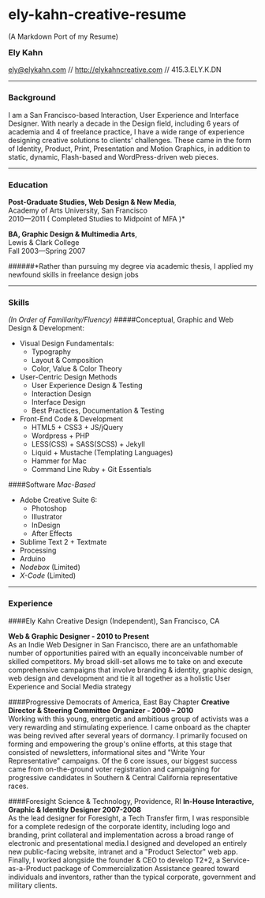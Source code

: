 ely-kahn-creative-resume
========================
(A Markdown Port of my Resume)
<h3 style="margin-top:10px;"> Ely Kahn</h3>

 <ely@elykahn.com>  // <http://elykahncreative.com>  //   415.3.ELY.K.DN


<hr>

### Background

I am a San Francisco-based Interaction, User Experience and Interface Designer. With nearly a decade in the Design field, including 6 years of academia and 4 of freelance practice, I have a wide range of experience designing creative solutions to clients' challenges. These came in the form of Identity, Product, Print, Presentation and Motion Graphics, in addition to static, dynamic, Flash-based and WordPress-driven web pieces.  

<hr>

### Education


__Post-Graduate Studies, Web Design & New Media__,  
Academy of Arts University, San Francisco  
2010—2011 ( Completed Studies to Midpoint of MFA )* 

__BA, Graphic Design & Multimedia Arts__,  
Lewis & Clark College  
Fall 2003—Spring 2007 



######*Rather than pursuing my degree via academic thesis, I applied my newfound skills in freelance design jobs



<hr>


### Skills
_(In Order of  Familiarity/Fluency)_
#####Conceptual, Graphic and Web Design & Development:
+ Visual Design Fundamentals:
  + Typography  
  + Layout & Composition
  + Color, Value & Color Theory
+ User-Centric Design Methods 
  + User Experience Design & Testing
  + Interaction Design
  + Interface Design
  + Best Practices, Documentation & Testing
+ Front-End Code & Development  
  + HTML5 + CSS3 + JS/jQuery
  + Wordpress + PHP
  + LESS(CSS) + SASS(SCSS) + Jekyll
  + Liquid + Mustache (Templating Languages)
  + Hammer for Mac
  + Command Line Ruby + Git Essentials   
    
  
####Software
*Mac-Based*  
  
+ Adobe Creative Suite 6:  
  + Photoshop   
  + Illustrator  
  + InDesign  
  + After Effects 
+ Sublime Text 2 + Textmate 
+ Processing 
+  Arduino
+  *Nodebox* (Limited)
+  *X-Code* (Limited)


<hr>


### Experience

####Ely Kahn Creative Design (Independent), San Francisco, CA
    
__Web & Graphic Designer - 2010 to Present__  
As an Indie Web Designer in San Francisco, there are an unfathomable number of opportunities paired with an equally inconceivable number of skilled competitors. My broad skill-set allows me to take on and execute comprehensive campaigns that involve branding & identity, graphic design, web design and development and tie it all together as a holistic User Experience and Social Media strategy

####Progressive Democrats of America, East Bay Chapter
__Creative Director & Steering Committee Organizer  - 2009 – 2010__  
Working with this young, energetic and ambitious group of activists was a very rewarding and stimulating experience. I came onboard as the chapter was being revived after several years of dormancy. I primarily focused on forming and empowering the group's online efforts, at this stage that consisted of newsletters, informational sites and "Write Your Representative" campaigns. Of the 6 core issues, our biggest success came from on-the-ground voter registration and campaigning for progressive candidates in Southern & Central California representative races.

####Foresight Science & Technology, Providence, RI
__In-House Interactive, Graphic & Identity Designer 2007-2008__  
As the lead designer for Foresight, a Tech Transfer firm, I was responsible for a complete redesign of the corporate identity, including logo and branding, print collateral and implementation across a broad range of electronic and presentational media.I designed and developed an entirely new public-facing website, intranet and a "Product Selector" web app. Finally, I worked alongside the founder & CEO to develop T2+2, a Service-as-a-Product package of Commercialization Assistance geared toward individuals and inventors, rather than the typical corporate, government and military clients. 